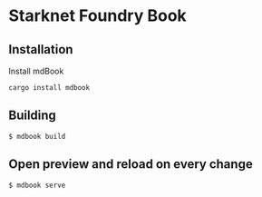# Starknet Foundry Book

## Installation

Install mdBook

```shell
cargo install mdbook
```

## Building

```shell
$ mdbook build
```

## Open preview and reload on every change

```shell
$ mdbook serve
```